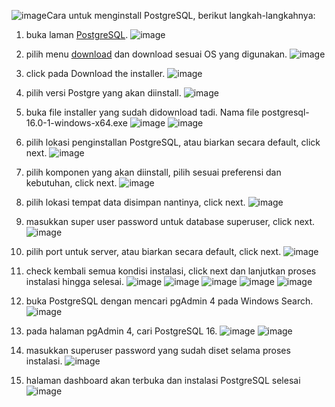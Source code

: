![image](https://github.com/alvianpradentra/pertemuan1-basis-data/assets/148189829/42f2b477-edb6-41f0-98fb-a86784e696d4)Cara untuk menginstall PostgreSQL, berikut langkah-langkahnya:
1. buka laman [PostgreSQL](https://www.postgresql.org/).
  ![image](https://github.com/alvianpradentra/pertemuan1-basis-data/assets/148189829/0d88658c-7926-4a0b-8073-f72739ef3440)

2. pilih menu [download](https://www.postgresql.org/download/) dan download sesuai OS yang digunakan.
  ![image](https://github.com/alvianpradentra/pertemuan1-basis-data/assets/148189829/436faf1f-696d-40a7-9f08-0d8fc6da3a08)

3. click pada Download the installer.
  ![image](https://github.com/alvianpradentra/pertemuan1-basis-data/assets/148189829/526688fd-a270-4ed2-b933-f6c8bf331877)

4. pilih versi Postgre yang akan diinstall.
  ![image](https://github.com/alvianpradentra/pertemuan1-basis-data/assets/148189829/af5aecff-bb20-4844-8866-8b24ca6fdb2a)

5. buka file installer yang sudah didownload tadi. Nama file postgresql-16.0-1-windows-x64.exe
  ![image](https://github.com/alvianpradentra/pertemuan1-basis-data/assets/148189829/74d8bee2-f0c8-4266-8eb4-621564d6634c)
  ![image](https://github.com/alvianpradentra/pertemuan1-basis-data/assets/148189829/f8672929-5a97-43dc-bc0e-a5aff7a8f782)

6. pilih lokasi penginstallan PostgreSQL, atau biarkan secara default, click next.
  ![image](https://github.com/alvianpradentra/pertemuan1-basis-data/assets/148189829/23b6965f-98b1-4c0d-8e71-802f1484e895)

7. pilih komponen yang akan diinstall, pilih sesuai preferensi dan kebutuhan, click next.
  ![image](https://github.com/alvianpradentra/pertemuan1-basis-data/assets/148189829/c704f17c-70f2-4b3d-9789-ef801fe08779)

8. pilih lokasi tempat data disimpan nantinya, click next.
  ![image](https://github.com/alvianpradentra/pertemuan1-basis-data/assets/148189829/9c4f92b5-d185-4413-8a52-09e4626145a8)

9. masukkan super user password untuk database superuser, click next.
  ![image](https://github.com/alvianpradentra/pertemuan1-basis-data/assets/148189829/a3ed2ece-6b7c-4aad-88cb-8472eb0bc33d)

10. pilih port untuk server, atau biarkan secara default, click next.
  ![image](https://github.com/alvianpradentra/pertemuan1-basis-data/assets/148189829/eefd23eb-f0c2-4886-90a1-c9c84a01d1e4)

11. check kembali semua kondisi instalasi, click next dan lanjutkan proses instalasi hingga selesai.
  ![image](https://github.com/alvianpradentra/pertemuan1-basis-data/assets/148189829/0367cc27-1ade-411d-9861-1df7de89dddd)
  ![image](https://github.com/alvianpradentra/pertemuan1-basis-data/assets/148189829/f39c1a73-5958-4ea2-93d4-45a79a467822)
  ![image](https://github.com/alvianpradentra/pertemuan1-basis-data/assets/148189829/c0ab0fb3-30b6-4e42-ab76-80fc1aad6b5e)
  ![image](https://github.com/alvianpradentra/pertemuan1-basis-data/assets/148189829/34e718f0-a06a-41e8-aada-59eb81f33bf9)
  ![image](https://github.com/alvianpradentra/pertemuan1-basis-data/assets/148189829/03cf43b0-8051-458c-9d58-d46eb6883a7d)

12. buka PostgreSQL dengan mencari pgAdmin 4 pada Windows Search.
  ![image](https://github.com/alvianpradentra/pertemuan1-basis-data/assets/148189829/b2c5934a-284a-4e5d-aa13-b025582770fd)

13. pada halaman pgAdmin 4, cari PostgreSQL 16.
  ![image](https://github.com/alvianpradentra/pertemuan1-basis-data/assets/148189829/c689060a-0acc-4870-b994-600a03f9f201)
  ![image](https://github.com/alvianpradentra/pertemuan1-basis-data/assets/148189829/e25a369c-7859-4a80-9141-00bf02785e11)

14. masukkan superuser password yang sudah diset selama proses instalasi.
  ![image](https://github.com/alvianpradentra/pertemuan1-basis-data/assets/148189829/516e3e0a-e8b0-411f-839b-949152f3a4f9)

15. halaman dashboard akan terbuka dan instalasi PostgreSQL selesai
  ![image](https://github.com/alvianpradentra/pertemuan1-basis-data/assets/148189829/cdd25a24-4577-4111-bc29-ce9261de0b2c)
